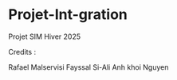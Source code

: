 # Projet-Int-gration
Projet SIM Hiver 2025


Credits :

Rafael Malservisi
Fayssal Si-Ali
Anh khoi Nguyen